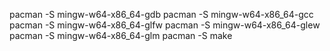 pacman -S mingw-w64-x86_64-gdb
pacman -S mingw-w64-x86_64-gcc
pacman -S mingw-w64-x86_64-glfw
pacman -S mingw-w64-x86_64-glew
pacman -S mingw-w64-x86_64-glm
pacman -S make
